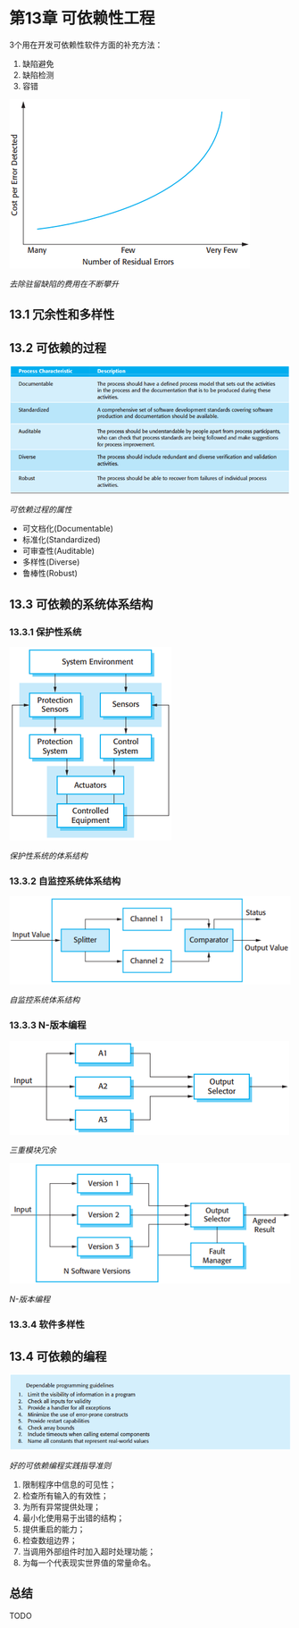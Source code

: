 # 第13章 可依赖性工程



3个用在开发可依赖性软件方面的补充方法：

1. 缺陷避免
2. 缺陷检测
3. 容错

![13_1](res/13_1.png)

*去除驻留缺陷的费用在不断攀升*

## 13.1 冗余性和多样性



## 13.2 可依赖的过程

![13_2](res/13_2.png)

*可依赖过程的属性*

- 可文档化(Documentable)
- 标准化(Standardized)
- 可审查性(Auditable)
- 多样性(Diverse)
- 鲁棒性(Robust)



## 13.3 可依赖的系统体系结构

### 13.3.1 保护性系统

![13_3](res/13_3.png)

*保护性系统的体系结构*

### 13.3.2 自监控系统体系结构

![13_4](res/13_4.png)

*自监控系统体系结构*

### 13.3.3 N-版本编程

![13_6](res/13_6.png)

*三重模块冗余*

![13_7](res/13_7.png)

*N-版本编程*

### 13.3.4 软件多样性



## 13.4 可依赖的编程

![13_8](res/13_8.png)

*好的可依赖编程实践指导准则*

1. 限制程序中信息的可见性；
2. 检查所有输入的有效性；
3. 为所有异常提供处理；
4. 最小化使用易于出错的结构；
5. 提供重启的能力；
6. 检查数组边界；
7. 当调用外部组件时加入超时处理功能；
8. 为每一个代表现实世界值的常量命名。



## 总结

TODO

